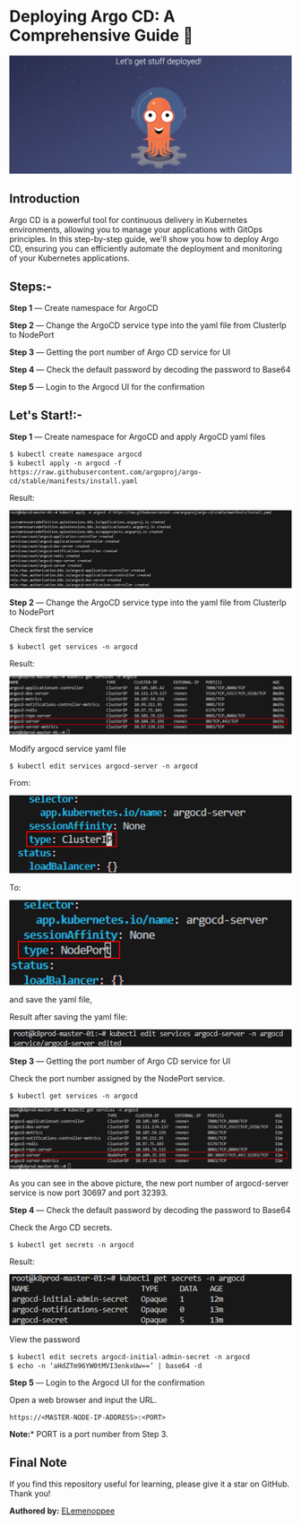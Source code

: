 # Deploying Argo CD: A Comprehensive Guide 🐙
![alt text](images/image-8.png)
## Introduction

Argo CD is a powerful tool for continuous delivery in Kubernetes environments, allowing you to manage your applications with GitOps principles. In this step-by-step guide, we'll show you how to deploy Argo CD, ensuring you can efficiently automate the deployment and monitoring of your Kubernetes applications.

## Steps:-

**Step 1** — Create namespace for ArgoCD

**Step 2** — Change the ArgoCD service type into the yaml file from ClusterIp to NodePort

**Step 3** — Getting the port number of Argo CD service for UI

**Step 4** — Check the default password by decoding the password to Base64

**Step 5** — Login to the Argocd UI for the confirmation

## Let's Start!:-

**Step 1** — Create namespace for ArgoCD and apply ArgoCD yaml files
```
$ kubectl create namespace argocd
$ kubectl apply -n argocd -f https://raw.githubusercontent.com/argoproj/argo-cd/stable/manifests/install.yaml
```

Result:

![alt text](images/image.png)

**Step 2** — Change the ArgoCD service type into the yaml file from ClusterIp to NodePort

Check first the service
```
$ kubectl get services -n argocd
```

Result:

![alt text](images/image-2.png)

Modify argocd service yaml file
```
$ kubectl edit services argocd-server -n argocd
```

From:

![alt text](images/image-3.png)

To:

![alt text](images/image-4.png)

and save the yaml file,

Result after saving the yaml file:

![alt text](images/image-5.png)

**Step 3** — Getting the port number of Argo CD service for UI

Check the port number assigned by the NodePort service.
```
$ kubectl get services -n argocd
```

![alt text](images/image-6.png)

As you can see in the above picture, the new port number of argocd-server service is now port 30697 and port 32393.

**Step 4** — Check the default password by decoding the password to Base64

Check the Argo CD secrets.
```
$ kubectl get secrets -n argocd
```

Result:

![alt text](images/image-7.png)

View the password
```
$ kubectl edit secrets argocd-initial-admin-secret -n argocd
$ echo -n ‘aHdZTm96YW0tMVI3enkxUw==’ | base64 -d
```

**Step 5** — Login to the Argocd UI for the confirmation

Open a web browser and input the URL.
```
https://<MASTER-NODE-IP-ADDRESS>:<PORT>
```

**Note:*** PORT is a port number from Step 3.

## Final Note

If you find this repository useful for learning, please give it a star on GitHub. Thank you!

**Authored by:** [ELemenoppee](https://github.com/ELemenoppee)

